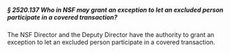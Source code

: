 ##### § 2520.137 Who in NSF may grant an exception to let an excluded person participate in a covered transaction? #####

The NSF Director and the Deputy Director have the authority to grant an exception to let an excluded person participate in a covered transaction.